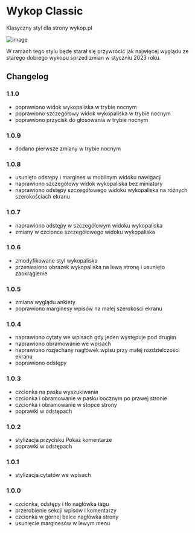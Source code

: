 # Wykop Classic
Klasyczny styl dla strony wykop.pl

![image](https://user-images.githubusercontent.com/100161033/217494981-45de21d1-e630-4143-9e3b-ffdad21c500d.png)

W ramach tego stylu będę starał się przywrócić jak najwięcej wyglądu ze starego dobrego wykopu sprzed zmian w styczniu 2023 roku.

## Changelog

### 1.1.0

- poprawiono widok wykopaliska w trybie nocnym
- poprawiono szczegółowy widok wykopaliska w trybie nocnym
- poprawiono przycisk do głosowania w trybie nocnym

### 1.0.9

- dodano pierwsze zmiany w trybie nocnym

### 1.0.8

- usunięto odstępy i margines w mobilnym widoku nawigacji
- naprawiono szczegółowy widok wykopaliska bez miniatury
- naprawiono odstępy szczegółowego widoku wykopaliska na różnych szerokościach ekranu

### 1.0.7

- naprawiono odstępy w szczegółowym widoku wykopaliska
- zmiany w czcionce szczegółowego widoku wykopaliska

### 1.0.6

- zmodyfikowane styl wykopaliska
- przeniesiono obrazek wykopaliska na lewą stronę i usunięto zaokrąglenie

### 1.0.5

- zmiana wyglądu ankiety
- poprawiono marginesy wpisów na małej szerokości ekranu

### 1.0.4

- naprawiono cytaty we wpisach gdy jeden występuje pod drugim
- naprawiono obramowanie we wpisach
- naprawiono rozjechany nagłówek wpisu przy małej rozdzielczości ekranu
- poprawiono odstępy

### 1.0.3

- czcionka na pasku wyszukiwania
- czcionka i obramowanie w pasku bocznym po prawej stronie
- czcionka i obramowanie w stopce strony
- poprawki w odstępach

### 1.0.2

- stylizacja przycisku Pokaż komentarze
- poprawki w odstępach

### 1.0.1

- stylizacja cytatów we wpisach

### 1.0.0

- czcionka, odstępy i tło nagłówka tagu
- przerobienie sekcji wpisów i komentarzy
- czcionka w górnej belce nagłówka strony
- usunięcie marginesów w lewym menu
